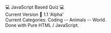 💻 JavaScript Based Quiz 💻 <br>
Current Version 🎯 1.1 'Alpha' <br>
Current Categories: Coding -- Animals -- World. <br>
Done with Pure HTML / JavaScript.
